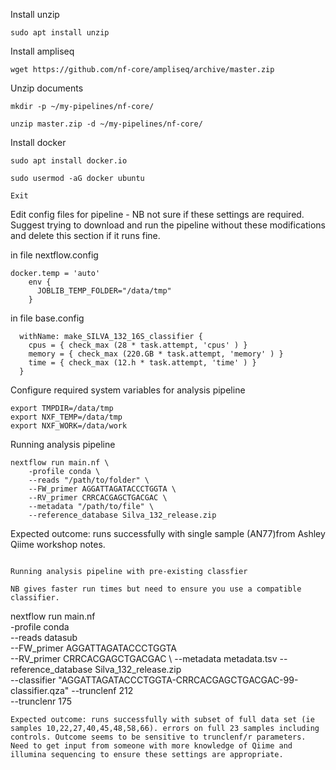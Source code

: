 Install unzip
```
sudo apt install unzip
```
Install ampliseq
```
wget https://github.com/nf-core/ampliseq/archive/master.zip
```
Unzip documents
```
mkdir -p ~/my-pipelines/nf-core/
```
```
unzip master.zip -d ~/my-pipelines/nf-core/
```
Install docker
```
sudo apt install docker.io
```
```
sudo usermod -aG docker ubuntu
```
```
Exit
```

Edit config files for pipeline - NB not sure if these settings are required. Suggest trying to download and run the pipeline without these modifications and delete this section if it runs fine. 

in file nextflow.config

```
docker.temp = 'auto'
    env {
      JOBLIB_TEMP_FOLDER="/data/tmp"
    }
```
in file base.config

```
  withName: make_SILVA_132_16S_classifier {
    cpus = { check_max (28 * task.attempt, 'cpus' ) }
    memory = { check_max (220.GB * task.attempt, 'memory' ) }
    time = { check_max (12.h * task.attempt, 'time' ) }
  }

```
Configure required system variables for analysis pipeline

```
export TMPDIR=/data/tmp
export NXF_TEMP=/data/tmp
export NXF_WORK=/data/work
```

Running analysis pipeline

```
nextflow run main.nf \
    -profile conda \
    --reads "/path/to/folder" \
    --FW_primer AGGATTAGATACCCTGGTA \
    --RV_primer CRRCACGAGCTGACGAC \
    --metadata "/path/to/file" \
    --reference_database Silva_132_release.zip
```
Expected outcome: runs successfully with single sample (AN77)from Ashley Qiime workshop notes.  

```

Running analysis pipeline with pre-existing classfier

NB gives faster run times but need to ensure you use a compatible classifier.  

```
nextflow run main.nf \
    -profile conda \
    --reads datasub \
    --FW_primer AGGATTAGATACCCTGGTA \
    --RV_primer CRRCACGAGCTGACGAC \ 
    --metadata metadata.tsv 
    --reference_database Silva_132_release.zip \
    --classifier "AGGATTAGATACCCTGGTA-CRRCACGAGCTGACGAC-99-classifier.qza"  --trunclenf 212 \
    --trunclenr 175
```
Expected outcome: runs successfully with subset of full data set (ie samples 10,22,27,40,45,48,58,66). errors on full 23 samples including controls. Outcome seems to be sensitive to trunclenf/r parameters. Need to get input from someone with more knowledge of Qiime and illumina sequencing to ensure these settings are appropriate. 



